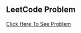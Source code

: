 ## LeetCode Problem

<a href="https://leetcode.com/problems/palindrome-linked-list/description/?envType=problem-list-v2&envId=linked-list">
Click
Here To See Problem</a>